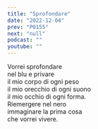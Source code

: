 ```yaml
---
title: "Sprofondare"
date: "2022-12-04"
prev: "P0155"
next: "null"
podcast: ""
youtube: ""
---
```


Vorrei sprofondare  
nel blu e privare  
il mio corpo di ogni peso  
il mio orecchio di ogni suono  
il mio occhio di ogni forma.  
Riemergere nel nero  
immaginare la prima cosa  
che vorrei vivere.
